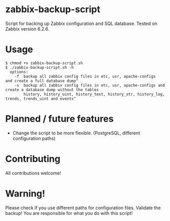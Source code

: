 # zabbix-backup-script
Script for backing up Zabbix configuration and SQL database. Tested on Zabbix version 6.2.6.

# Usage
```
$ chmod +x zabbix-backup-script.sh
$ ./zabbix-backup-script.sh -h
  options:
    -f	backup all zabbix config files in etc, usr, apache-configs  and create a full database dump"
    -s	backup all zabbix config files in etc, usr, apache-configs and create a database dump without the tables 
        history, history_uint, history_text, history_str, history_log, trends, trends_uint and events"
``` 

# Planned / future features
  - Change the script to be more flexible. (PostgreSQL, different configuration paths)

# Contributing
All contributions welcome!

# Warning!
Please check if you use different paths for configuration files. Validate the backup! You are responsible for what you do with this script!
